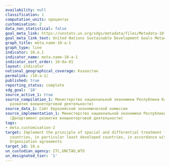```yaml
---
availability: null
classification: 1
computation_units: процентах
customisation: 2
data_non_statistical: false
goal_meta_link: https://unstats.un.org/sdgs/metadata/files/Metadata-10-0A-01.pdf
goal_meta_link_text: United Nations Sustainable Development Goals Metadata (pdf 564kB)
graph_title: meta.name-10-a-1
graph_type: line
indicator: 10.a.1
indicator_name: meta.name-10-a-1
indicator_sort_order: 10-0a-01
layout: indicator
national_geographical_coverage: Казахстан
permalink: /10-a-1/
published: true
reporting_status: complete
sdg_goal: '10'
source_active_1: true
source_compilation_1: Министерство национальной экономики Республики Казахстан (Департамент
  развития внешнеторговой деятельности)
source_data_1: Сайт Евразийской экономической комиссии
source_implementation_1: Министерство национальной экономики Республики Казахстан
  (Департамент развития внешнеторговой деятельности)
tags:
- meta.customisation-2
target: Implement the principle of special and differential treatment for developing
  countries, in particular least developed countries, in accordance with World Trade
  Organization agreements
target_id: 10.a
un_custodian_agency: ITC,UNCTAD,WTO
un_designated_tier: '1'
---
```


